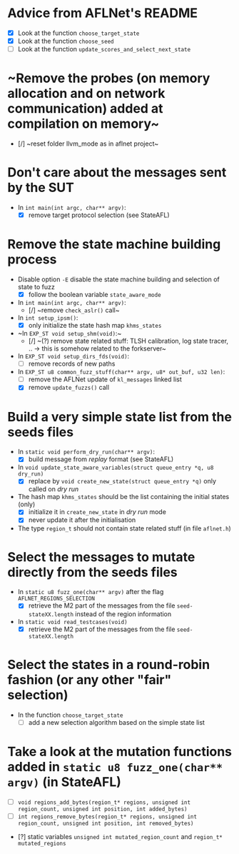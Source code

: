 # Advice from AFLNet's README
- [x] Look at the function `choose_target_state`
- [x] Look at the function `choose_seed`
- [ ] Look at the function `update_scores_and_select_next_state`

# ~Remove the probes (on memory allocation and on network communication) added at compilation on memory~
- [/] ~reset folder llvm\_mode as in aflnet project~

# Don't care about the messages sent by the SUT
* In `int main(int argc, char** argv)`:
    - [x] remove target protocol selection (see StateAFL)

# Remove the state machine building process
* Disable option `-E` disable the state machine building and selection of state to fuzz
    - [x] follow the boolean variable `state_aware_mode`
* In `int main(int argc, char** argv)`:
    - [/] ~remove `check_aslr()` call~
* In `int setup_ipsm()`:
    - [x] only initialize the state hash map `khms_states`
* ~In `EXP_ST void setup_shm(void)`:~
    - [/] ~(?) remove state related stuff: TLSH calibration, log state tracer, .. -> this is somehow related to the forkserver~
* In `EXP_ST void setup_dirs_fds(void)`:
    - [ ] remove records of new paths
* In `EXP_ST u8 common_fuzz_stuff(char** argv, u8* out_buf, u32 len)`:
    - [ ] remove the AFLNet update of `kl_messages` linked list
    - [x] remove `update_fuzzs()` call

# Build a very simple state list from the seeds files
* In `static void perform_dry_run(char** argv)`:
    - [x] build message from *replay* format (see StateAFL)
* In `void update_state_aware_variables(struct queue_entry *q, u8 dry_run)`
    - [x] replace by `void create_new_state(struct queue_entry *q)` only called on *dry run*
* The hash map `khms_states` should be the list containing the initial states (only)
    - [x] initialize it in `create_new_state` in *dry run* mode
    - [x] never update it after the initialisation
* The type `region_t` should not contain state related stuff (in file `aflnet.h`)

# Select the messages to mutate directly from the seeds files
* In `static u8 fuzz_one(char** argv)` after the flag `AFLNET_REGIONS_SELECTION`
    - [x] retrieve the M2 part of the messages from the file `seed-stateXX.length` instead of the region information
* In `static void read_testcases(void)`
    - [x] retrieve the M2 part of the messages from the file `seed-stateXX.length`

# Select the states in a round-robin fashion (or any other "fair" selection)
* In the function `choose_target_state`
    - [ ] add a new selection algorithm based on the simple state list

# Take a look at the mutation functions added in `static u8 fuzz_one(char** argv)` (in StateAFL)
- [ ] `void regions_add_bytes(region_t* regions, unsigned int region_count, unsigned int position, int added_bytes)`
- [ ] `int regions_remove_bytes(region_t* regions, unsigned int region_count, unsigned int position, int removed_bytes)`
- [?] static variables `unsigned int mutated_region_count` and `region_t* mutated_regions`
